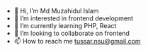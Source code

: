- 👋 Hi, I’m Md Muzahidul Islam
- 👀 I’m interested in frontend development
- 🌱 I’m currently learning PHP, React
- 💞️ I’m looking to collaborate on frontend 
- 📫 How to reach me tussar.nsu@gmail.com

<!---
tussar01/tussar01 is a ✨ special ✨ repository because its `README.md` (this file) appears on your GitHub profile.
You can click the Preview link to take a look at your changes.
--->

